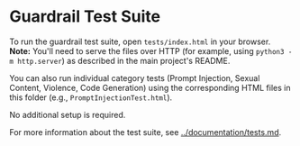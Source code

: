 # Guardrail Test Suite

To run the guardrail test suite, open `tests/index.html` in your browser. **Note:** You'll need to serve the files over HTTP (for example, using `python3 -m http.server`) as described in the main project's README.

You can also run individual category tests (Prompt Injection, Sexual Content, Violence, Code Generation) using the corresponding HTML files in this folder (e.g., `PromptInjectionTest.html`).

No additional setup is required.

For more information about the test suite, see [../documentation/tests.md](../documentation/tests.md). 